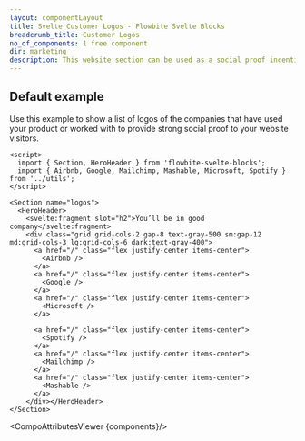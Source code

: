 ```yaml
---
layout: componentLayout
title: Svelte Customer Logos - Flowbite Svelte Blocks
breadcrumb_title: Customer Logos
no_of_components: 1 free component
dir: marketing
description: This website section can be used as a social proof incentive to convince your potential clients by showcasing popular companies that you've collaborated with.
---
```


<script>
  import { TableProp, TableDefaultRow, CompoAttributesViewer } from '../utils'
  const components = 'HeroHeader, Section'
</script>

## Default example

Use this example to show a list of logos of the companies that have used your product or worked with to provide strong social proof to your website visitors.

```svelte example
<script>
  import { Section, HeroHeader } from 'flowbite-svelte-blocks';
  import { Airbnb, Google, Mailchimp, Mashable, Microsoft, Spotify } from '../utils';
</script>

<Section name="logos">
  <HeroHeader>
    <svelte:fragment slot="h2">You’ll be in good company</svelte:fragment>
    <div class="grid grid-cols-2 gap-8 text-gray-500 sm:gap-12 md:grid-cols-3 lg:grid-cols-6 dark:text-gray-400">
      <a href="/" class="flex justify-center items-center">
        <Airbnb />
      </a>
      <a href="/" class="flex justify-center items-center">
        <Google />
      </a>
      <a href="/" class="flex justify-center items-center">
        <Microsoft />
      </a>

      <a href="/" class="flex justify-center items-center">
        <Spotify />
      </a>
      <a href="/" class="flex justify-center items-center">
        <Mailchimp />
      </a>
      <a href="/" class="flex justify-center items-center">
        <Mashable />
      </a>
    </div></HeroHeader>
</Section>
```

<CompoAttributesViewer {components}/>

